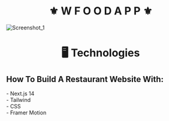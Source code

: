 <h1 align="center">⚜️ W F O O D  A P P ⚜️</h1>

![Screenshot_1](https://github.com/juanfsouza/Wfood/assets/88254614/605daac9-84de-4e41-a775-de2ba1c12ba0)

<h1 align="center">🖥 Technologies</h1>
<h2> How To Build A Restaurant Website With:</h2>
 - Next.js 14
</br>
 - Tailwind 
</br>
 - CSS 
</br>
 - Framer Motion
</br>
